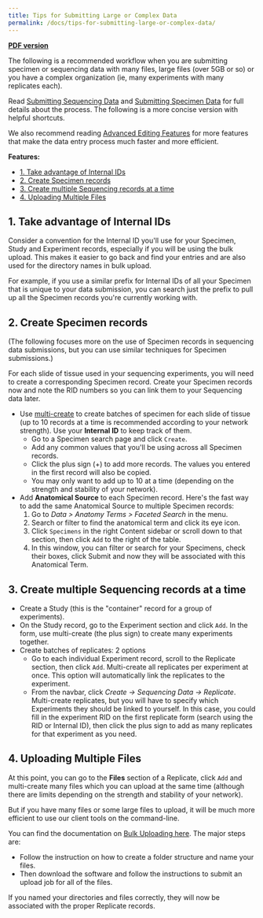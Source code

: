 ```yaml
---
title: Tips for Submitting Large or Complex Data
permalink: /docs/tips-for-submitting-large-or-complex-data/
---
```


<!-- uncomment when generating PDF in Atom 
# Tips for Submitting Large or Complex Data
-->
<!-- comment out when generating PDF in Atom -->

**[PDF version](https://github.com/informatics-isi-edu/gudmap-rbk/wiki/Tips-for-Submitting-Large-or-Complex-Data.pdf)**

The following is a recommended workflow when you are submitting specimen or sequencing data with many files, large files (over 5GB or so) or you have a complex organization (ie, many experiments with many replicates each).

Read [Submitting Sequencing Data](/docs/submitting-sequencing-data-v3) and [Submitting Specimen Data](/docs/specimens) for full details about the process. The following is a more concise version with helpful shortcuts.

We also recommend reading [Advanced Editing Features](/docs/advanced-editing-features) for more features that make the data entry process much faster and more efficient.

**Features:**

- [1. Take advantage of Internal IDs](#1-take-advantage-of-internal-ids)
- [2. Create Specimen records](#2-create-specimen-records)
- [3. Create multiple Sequencing records at a time](#3-create-multiple-sequencing-records-at-a-time)
- [4. Uploading Multiple Files](#4-uploading-multiple-files)

## 1. Take advantage of Internal IDs

Consider a convention for the Internal ID you'll use for your Specimen, Study and Experiment records, especially if you will be using the bulk upload. This makes it easier to go back and find your entries and are also used for the directory names in bulk upload.

For example, if you use a similar prefix for Internal IDs of all your Specimen that is unique to your data submission, you can search just the prefix to pull up all the Specimen records you're currently working with.

## 2. Create Specimen records 

(The following focuses more on the use of Specimen records in sequencing data submissions, but you can use similar techniques for Specimen submissions.)

For each slide of tissue used in your sequencing experiments, you will need to create a corresponding Specimen record. Create your Specimen records now and note the RID numbers so you can link them to your Sequencing data later.

  - Use [multi-create](/docs/advanced-editing-features#1-multi-create) to create batches of specimen for each slide of tissue (up to 10 records at a time is recommended according to your network strength). Use your **Internal ID** to keep track of them. 
      - Go to a Specimen search page and click `Create`. 
      - Add any common values that you'll be using across all Specimen records.
      - Click the plus sign (+) to add more records. The values you entered in the first record will also be copied.
      - You may only want to add up to 10 at a time (depending on the strength and stability of your network).
  - Add **Anatomical Source** to each Specimen record. Here's the fast way to add the same Anatomical Source to multiple Specimen records:
      1. Go to _Data > Anatomy Terms > Faceted Search_ in the menu. 
      2. Search or filter to find the anatomical term and click its eye icon.
      3. Click `Specimens` in the right Content sidebar or scroll down to that section, then click `Add` to the right of the table.
      4. In this window, you can filter or search for your Specimens, check their boxes, click Submit and now they will be associated with this Anatomical Term. 

## 3. Create multiple Sequencing records at a time

  - Create a Study (this is the "container" record for a group of experiments).
  - On the Study record, go to the Experiment section and click `Add`. In the form, use multi-create (the plus sign) to create many experiments together. 
  - Create batches of replicates: 2 options
     - Go to each individual Experiment record, scroll to the Replicate section, then click `Add`. Multi-create all replicates per experiment at once. This option will automatically link the replicates to the experiment. 
     - From the navbar, click _Create -> Sequencing Data -> Replicate_. Multi-create replicates, but you will have to specify which Experiments they should be linked to yourself. In this case, you could fill in the experiment RID on the first replicate form (search using the RID or Internal ID), then click the plus sign to add as many replicates for that experiment as you need.

## 4. Uploading Multiple Files

At this point, you can go to the **Files** section of a Replicate, click `Add` and multi-create many files which you can upload at the same time (although there are limits depending on the strength and stability of your network). 

But if you have many files or some large files to upload, it will be much more efficient to use our client tools on the command-line.

You can find the documentation on [Bulk Uploading here](/docs/bulk-upload-with-deriva-client-tools). The major steps are:

- Follow the instruction on how to create a folder structure and name your files. 
- Then download the software and follow the instructions to submit an upload job for all of the files. 

If you named your directories and files correctly, they will now be associated with the proper Replicate records.


